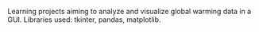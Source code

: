 Learning projects aiming to analyze and visualize global warming data in a GUI. 
Libraries used: tkinter, pandas, matplotlib.
